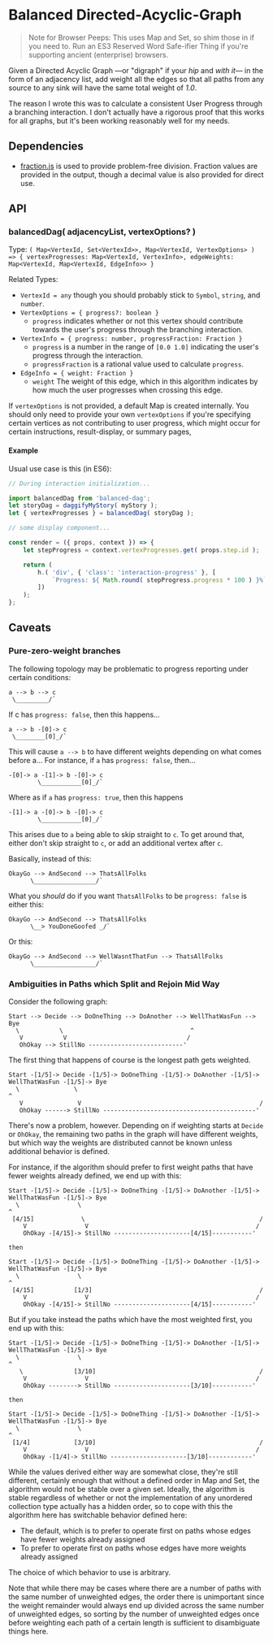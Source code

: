 Balanced Directed-Acyclic-Graph
===============================

> Note for Browser Peeps: This uses Map and Set, so shim those in if you need to.  Run an ES3 Reserved Word Safe-ifier Thing if you're supporting ancient (enterprise) browsers.

Given a Directed Acyclic Graph —or "digraph" if your _hip_ and _with it_— in the form of an adjacency list, add weight all the edges so that all paths from any source to any sink will have the same total weight of _1.0_.

The reason I wrote this was to calculate a consistent User Progress through a branching interaction.  I don't actually have a rigorous proof that this works for all graphs, but it's been working reasonably well for my needs.



Dependencies
------------

- [fraction.js](https://www.npmjs.com/package/fraction.js) is used to provide problem-free division.  Fraction values are provided in the output, though a decimal value is also provided for direct use.



API
---

### balancedDag( adjacencyList, vertexOptions? )

Type: `( Map<VertexId, Set<VertexId>>, Map<VertexId, VertexOptions> ) => { vertexProgresses: Map<VertexId, VertexInfo>, edgeWeights: Map<VertexId, Map<VertexId, EdgeInfo>> }`

Related Types:
- `VertexId = any` though you should probably stick to `Symbol`, `string`, and `number`.
- `VertexOptions = { progress?: boolean }`
	- `progress` indicates whether or not this vertex should contribute towards the user's progress through the branching interaction.
- `VertexInfo = { progress: number, progressFraction: Fraction }`
	- `progress` is a number in the range of `[0.0 1.0]` indicating the user's progress through the interaction.
	- `progressFraction` is a rational value used to calculate `progress`.
- `EdgeInfo = { weight: Fraction }`
	- `weight` The weight of this edge, which in this algorithm indicates by how much the user progresses when crossing this edge.

If `vertexOptions` is not provided, a default Map is created internally.  You should only need to provide your own `vertexOptions` if you're specifying certain vertices as not contributing to user progress, which might occur for certain instructions, result-display, or summary pages,

#### Example

Usual use case is this (in ES6):

```js
// During interaction initialization...

import balancedDag from 'balanced-dag';
let storyDag = daggifyMyStory( myStory );
let { vertexProgresses } = balancedDag( storyDag );

// some display component...

const render = ({ props, context }) => {
	let stepProgress = context.vertexProgresses.get( props.step.id );

	return (
		h.( 'div', { 'class': 'interaction-progress' }, [
			`Progress: ${ Math.round( stepProgress.progress * 100 ) }%`
		])
	);
};
```



Caveats
-------

### Pure-zero-weight branches

The following topology may be problematic to progress reporting under certain conditions:

    a --> b --> c
     \_________/`

If c has `progress: false`, then this happens...

    a --> b -[0]-> c
     \________[0]_/`

This will cause `a --> b` to have different weights depending on what comes before a... For instance, if `a` has `progress: false`, then...

    -[0]-> a -[1]-> b -[0]-> c
            \___________[0]_/`

Where as if `a` has `progress: true`, then this happens

    -[1]-> a -[0]-> b -[0]-> c
            \___________[0]_/`

This arises due to `a` being able to skip straight to `c`.  To get around that, either don't skip straight to `c`, or add an additional vertex after `c`.

Basically, instead of this:

    OkayGo --> AndSecond --> ThatsAllFolks
          \_________________/`

What you _should_ do if you want `ThatsAllFolks` to be `progress: false` is either this:

    OkayGo --> AndSecond --> ThatsAllFolks
          \__> YouDoneGoofed _/`

Or this:

    OkayGo --> AndSecond --> WellWasntThatFun --> ThatsAllFolks
          \_________________/`

### Ambiguities in Paths which Split and Rejoin Mid Way

Consider the following graph:

    Start --> Decide --> DoOneThing --> DoAnother --> WellThatWasFun --> Bye
      \           \                                   ^
       V           V                                 /
       OhOkay --> StillNo --------------------------'

The first thing that happens of course is the longest path gets weighted.

    Start -[1/5]-> Decide -[1/5]-> DoOneThing -[1/5]-> DoAnother -[1/5]-> WellThatWasFun -[1/5]-> Bye
      \               \                                                   ^
       V               V                                                 /
       OhOkay ------> StillNo ------------------------------------------'

There's now a problem, however.  Depending on if weighting starts at `Decide` or `OhOkay`, the remaining two paths in the graph will have different weights, but which way the weights are distributed cannot be known unless additional behavior is defined.

For instance, if the algorithm should prefer to first weight paths that have fewer weights already defined, we end up with this:

    Start -[1/5]-> Decide -[1/5]-> DoOneThing -[1/5]-> DoAnother -[1/5]-> WellThatWasFun -[1/5]-> Bye
      \                \                                                  ^
     [4/15]             \                                                /
        V                V                                              /
        OhOkay -[4/15]-> StillNo ---------------------[4/15]-----------'
    
    then
    
    Start -[1/5]-> Decide -[1/5]-> DoOneThing -[1/5]-> DoAnother -[1/5]-> WellThatWasFun -[1/5]-> Bye
      \                \                                                  ^
     [4/15]           [1/3]                                              /
        V                V                                              /
        OhOkay -[4/15]-> StillNo ---------------------[4/15]-----------'

But if you take instead the paths which have the most weighted first, you end up with this:

    Start -[1/5]-> Decide -[1/5]-> DoOneThing -[1/5]-> DoAnother -[1/5]-> WellThatWasFun -[1/5]-> Bye
      \                \                                                  ^
       \              [3/10]                                             /
        V                V                                              /
        OhOkay --------> StillNo ---------------------[3/10]-----------'
    
    then
    
    Start -[1/5]-> Decide -[1/5]-> DoOneThing -[1/5]-> DoAnother -[1/5]-> WellThatWasFun -[1/5]-> Bye
      \                \                                                  ^
     [1/4]            [3/10]                                             /
        V                V                                              /
        OhOkay -[1/4]-> StillNo ---------------------[3/10]------------'

While the values derived either way are somewhat close, they're still different, certainly enough that without a defined order in Map and Set, the algorithm would not be stable over a given set.  Ideally, the algorithm is stable regardless of whether or not the implementation of any unordered collection type actually has a hidden order, so to cope with this the algorithm here has switchable behavior defined here:
- The default, which is to prefer to operate first on paths whose edges have fewer weights already assigned
- To prefer to operate first on paths whose edges have more weights already assigned

The choice of which behavior to use is arbitrary.

Note that while there may be cases where there are a number of paths with the same number of unweighted edges, the order there is unimportant since the weight remainder would always end up divided across the same number of unweighted edges, so sorting by the number of unweighted edges once before weighting each path of a certain length is sufficient to disambiguate things here.
